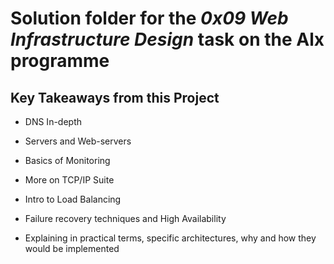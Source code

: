 # Solution folder for the **_0x09 Web Infrastructure Design_** task on the Alx programme

## Key Takeaways from this Project

- DNS In-depth

- Servers and Web-servers

- Basics of Monitoring

- More on TCP/IP Suite

- Intro to Load Balancing

- Failure recovery techniques and High Availability

- Explaining in practical terms, specific architectures, why and how they would be implemented
